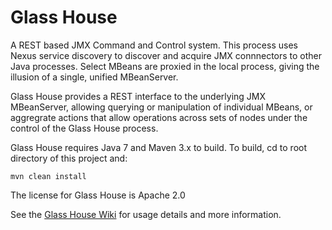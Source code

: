 Glass House
===========

A REST based JMX Command and Control system.  This process uses Nexus service discovery to discover and acquire JMX connnectors to other Java processes.  Select MBeans are proxied in the local process, giving the illusion of a single, unified MBeanServer.

Glass House provides a REST interface to the underlying JMX MBeanServer, allowing querying or manipulation of individual MBeans, or aggregrate actions that allow operations across sets of nodes under the control of the Glass House process.

Glass House requires Java 7 and Maven 3.x to build.  To build, cd to root directory of this project and:

    mvn clean install
    
The license for Glass House is Apache 2.0

See the [Glass House Wiki](https://github.com/Hellblazer/Glass-House/wiki) for usage details and more information.